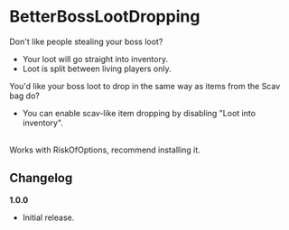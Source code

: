 # BetterBossLootDropping

Don't like people stealing your boss loot?<br>
* Your loot will go straight into inventory.
* Loot is split between living players only.

You'd like your boss loot to drop in the same way as items from the Scav bag do?
* You can enable scav-like item dropping by disabling "Loot into inventory".

<br>
Works with RiskOfOptions, recommend installing it.



## Changelog

**1.0.0**

* Initial release.
